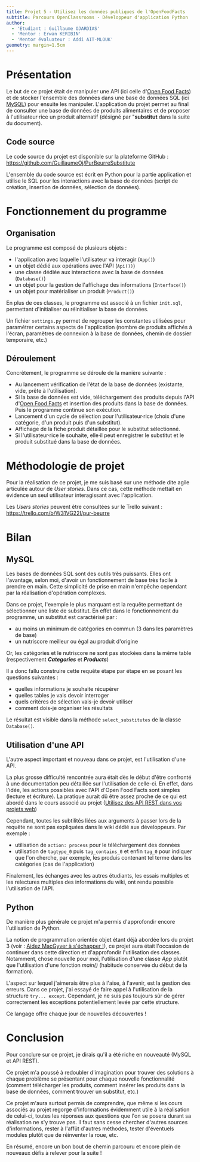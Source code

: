 ```yaml
---
title: Projet 5 - Utilisez les données publiques de l'OpenFoodFacts
subtitle: Parcours OpenClassrooms - Développeur d'application Python
author:
  - 'Etudiant : Guillaume OJARDIAS'
  - 'Mentor : Erwan KERIBIN'
  - 'Mentor évaluateur : Addi AIT-MLOUK'
geometry: margin=1.5cm
---
```


# Présentation

Le but de ce projet était de manipuler une API (ici celle d'[Open Food Facts](https://fr.openfoodfacts.org/)) et de stocker l'ensemble des données dans une base de données SQL (ici [MySQL](https://www.mysql.com/fr/)) pour ensuite les manipuler.
L'application du projet permet au final de consulter une base de données de produits alimentaires et de proposer à l'utilisateur·rice un produit alternatif (désigné par "**substitut** dans la suite du document).

## Code source

Le code source du projet est disponible sur la plateforme GitHub : https://github.com/GuillaumeOj/PurBeurreSubstitute

L'ensemble du code source est écrit en Python pour la partie application et utilise le SQL pour les interactions avec la base de données (script de création, insertion de données, sélection de données).

# Fonctionnement du programme

## Organisation

Le programme est composé de plusieurs objets :

- l'application avec laquelle l'utilisateur va interagir (`App()`)
- un objet dédié aux opérations avec l'API (`Api())`)
- une classe dédiée aux interactions avec la base de données (`Database()`)
- un objet pour la gestion de l'affichage des informations (`Interface()`)
- un objet pour matérialiser un produit (`Product()`)

En plus de ces classes, le programme est associé à un fichier `init.sql`, permettant d'initialiser ou réinitialiser la base de données.

Un fichier `settings.py` permet de regrouper les constantes utilisées pour paramétrer certains aspects de l'application (nombre de produits affichés à l'écran, paramètres de connexion à la base de données, chemin de dossier temporaire, etc.)

## Déroulement

Concrètement, le programme se déroule de la manière suivante :

- Au lancement vérification de l'état de la base de données (existante, vide, prête à l'utilisation).
- Si la base de données est vide, téléchargement des produits depuis l'API d'[Open Food Facts](https://fr.openfoodfacts.org/) et insertion des produits dans la base de données. Puis le programme continue son exécution.
- Lancement d'un cycle de sélection pour l'utilisateur·rice (choix d'une catégorie, d'un produit puis d'un substitut).
- Affichage de la fiche produit détaillée pour le substitut sélectionné.
- Si l'utilisateur·rice le souhaite, elle·il peut enregistrer le substitut et le produit substitué dans la base de données.

# Méthodologie de projet

Pour la réalisation de ce projet, je me suis basé sur une méthode dite agile articulée autour de *User stories*.
Dans ce cas, cette méthode mettait en évidence un seul utilisateur interagissant avec l'application.

Les *Users stories* peuvent être consultées sur le Trello suivant : https://trello.com/b/W31VG22I/pur-beurre

# Bilan

## MySQL

Les bases de données SQL sont des outils très puissants. Elles ont l'avantage, selon moi, d'avoir un fonctionnement de base très facile à prendre en main. Cette simplicité de prise en main n'empêche cependant par la réalisation d'opération complexes.

Dans ce projet, l'exemple le plus marquant est la requête permettant de sélectionner une liste de substitut.
En effet dans le fonctionnement du programme, un substitut est caractérisé par :

- au moins un minimum de catégories en commun (3 dans les paramètres de base)
- un nutriscore meilleur ou égal au produit d'origine

Or, les catégories et le nutriscore ne sont pas stockées dans la même table (respectivement ***Categories*** et ***Products***)

Il a donc fallu construire cette requête étape par étape en se posant les questions suivantes :

- quelles informations je souhaite récupérer
- quelles tables je vais devoir interroger
- quels critères de sélection vais-je devoir utiliser
- comment dois-je organiser les résultats

Le résultat est visible dans la méthode `select_substitutes` de la classe `Database()`.

## Utilisation d'une API

L'autre aspect important et nouveau dans ce projet, est l'utilisation d'une API.

La plus grosse difficulté rencontrée aura était dès le début d'être confronté à une documentation peu détaillée sur l'utilisation de celle-ci.
En effet, dans l'idée, les actions possibles avec l'API d'Open Food Facts sont simples (lecture et écriture). La pratique aurait dû être assez proche de ce qui est abordé dans le cours associé au projet ([Utilisez des API REST dans vos projets web](https://openclassrooms.com/fr/courses/3449001-utilisez-des-api-rest-dans-vos-projets-web))

Cependant, toutes les subtilités liées aux arguments à passer lors de la requête ne sont pas expliquées dans le wiki dédié aux développeurs. Par exemple :

- utilisation de `action: process` pour le téléchargement des données
- utilisation de `tagtype_0` puis `tag_contains_0` et enfin `tag_0` pour indiquer que l'on cherche, par exemple, les produis contenant tel terme dans les catégories (cas de l'application)

Finalement, les échanges avec les autres étudiants, les essais multiples et les relectures multiples des informations du wiki, ont rendu possible l'utilisation de l'API.


## Python

De manière plus générale ce projet m'a permis d'approfondir encore l'utilisation de Python.

La notion de programmation orientée objet étant déjà abordée lors du projet 3 (voir : [Aidez MacGyver à s'échapper !](https://github.com/GuillaumeOj/HelpMacGyver)), ce projet aura était l'occasion de continuer dans cette direction et d'approfondir l'utilisation des classes. Notamment, chose nouvelle pour moi, l'utilisation d'une classe *App* plutôt que l'utilisation d'une fonction *main()* (habitude conservée du début de la formation).

L'aspect sur lequel j'aimerais être plus à l'aise, à l'avenir, est la gestion des erreurs.
Dans ce projet, j'ai essayé de faire appel à l'utilisation de la structure `try... except`. Cependant, je ne suis pas toujours sûr de gérer correctement les exceptions potentiellement levée par cette structure.

Ce langage offre chaque jour de nouvelles découvertes !

# Conclusion

Pour conclure sur ce projet, je dirais qu'il a été riche en nouveauté (MySQL et API REST).

Ce projet m'a poussé à redoubler d'imagination pour trouver des solutions à chaque problème se présentant pour chaque nouvelle fonctionnalité (comment télécharger les produits, comment insérer les produits dans la base de données, comment trouver un substitut, etc.)

Ce projet m'aura surtout permis de comprendre, que même si les cours associés au projet regorge d'informations évidemment utile à la réalisation de celui-ci, toutes les réponses aux questions que l'on se posera durant sa réalisation ne s'y trouve pas.
Il faut sans cesse chercher d'autres sources d'informations, rester à l'affût d'autres méthodes, tester d'éventuels modules plutôt que de réinventer la roue, etc.

En résumé, encore un bon bout de chemin parcouru et encore plein de nouveaux défis à relever pour la suite !
